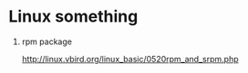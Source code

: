 Linux something
================

1. rpm package

	<http://linux.vbird.org/linux_basic/0520rpm_and_srpm.php>
